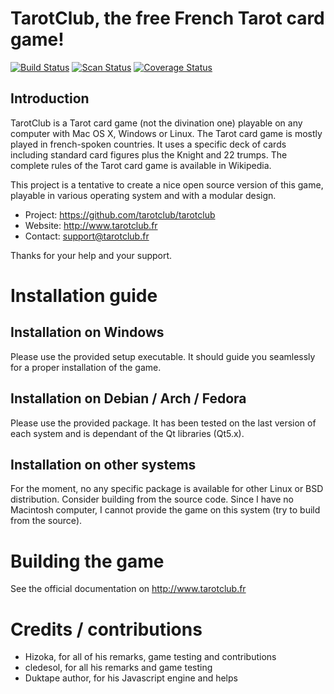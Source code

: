 # TarotClub, the free French Tarot card game!

[![Build Status](https://travis-ci.org/tarotclub/tarotclub.svg?branch=master)](https://travis-ci.org/tarotclub/tarotclub)
[![Scan Status](https://scan.coverity.com/projects/11767/badge.svg)](https://scan.coverity.com/projects/tarotclub-tarotclub)
[![Coverage Status](https://coveralls.io/repos/github/tarotclub/tarotclub/badge.svg?branch=master)](https://coveralls.io/github/tarotclub/tarotclub?branch=master)

## Introduction

TarotClub is a Tarot card game (not the divination one) playable on any computer 
with Mac OS X, Windows or Linux.
The Tarot card game is mostly played in french-spoken countries. It uses a specific 
deck of cards including standard card figures plus the Knight and 22 trumps. The complete 
rules of the Tarot card game is available in Wikipedia.

This project is a tentative to create a nice open source version of this game, playable in 
various operating system and with a modular design.

  * Project: https://github.com/tarotclub/tarotclub
  * Website: http://www.tarotclub.fr
  * Contact: support@tarotclub.fr

Thanks for your help and your support.
  
# Installation guide

## Installation on Windows

Please use the provided setup executable. It should guide you seamlessly for a proper installation of the game.

## Installation on Debian / Arch / Fedora

Please use the provided package. It has been tested on the last version of each system and is dependant of the Qt libraries (Qt5.x).

## Installation on other systems

For the moment, no any specific package is available for other Linux or BSD distribution. Consider building from the source code.
Since I have no Macintosh computer, I cannot provide the game on this system (try to build from the source).

# Building the game

See the official documentation on http://www.tarotclub.fr

# Credits / contributions

  * Hizoka, for all of his remarks, game testing and contributions
  * cledesol, for all his remarks and game testing
  * Duktape author, for his Javascript engine and helps
